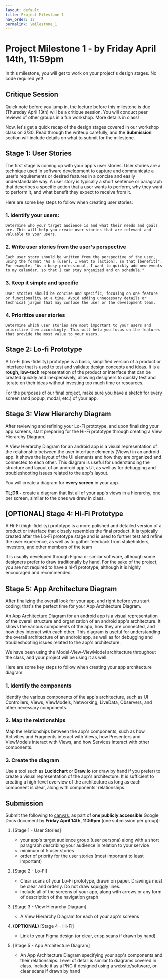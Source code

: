 ```yaml
---
layout: default
title: Project Milestone 1
nav_order: 12
permalink: \milestone_1
---
```


# **Project Milestone 1 - by Friday April 14th, 11:59pm**

In this milestone, you will get to work on your project's design stages. No code required yet!

## **Critique Session**

Quick note before you jump in, the lecture before this milestone is due (Thursday April 13th) will be a critique session. You will conduct peer reviews of other groups in a fun workshop. More details in class!

Now, let's get a quick recap of the design stages covered in our workshop class on 3/30. Read through the writeup carefully, and the **Submission** section will include details on what to submit for the milestone.

## **Stage 1: User Stories**

The first stage is coming up with your app's user stories. User stories are a technique used in software development to capture and communicate a user's requirements or desired features in a concise and easily understandable way. A user story is typically a short sentence or paragraph that describes a specific action that a user wants to perform, why they want to perform it, and what benefit they expect to receive from it. 

Here are some key steps to follow when creating user stories:

### **1. Identify your users:**

    Determine who your target audience is and what their needs and goals are. This will help you create user stories that are relevant and valuable to your users.

### **2. Write user stories from the user's perspective**
    Each user story should be written from the perspective of the user, using the format "As a [user], I want to [action], so that [benefit]". For example, "As a busy professional, I want to quickly add new events to my calendar, so that I can stay organized and on schedule."

### **3. Keep it simple and specific**
    User stories should be concise and specific, focusing on one feature or functionality at a time. Avoid adding unnecessary details or technical jargon that may confuse the user or the development team.

### **4. Prioritize user stories**
    Determine which user stories are most important to your users and prioritize them accordingly. This will help you focus on the features that provide the most value to your users.

## **Stage 2: Lo-fi Prototype**

A Lo-Fi (low-fidelity) prototype is a basic, simplified version of a product or interface that is used to test and validate design concepts and ideas. It is a **rough, low-tech** representation of the product or interface that can be created quickly and inexpensively, allowing designers to quickly test and iterate on their ideas without investing too much time or resources.

For the purposes of our final project, make sure you have a sketch for every screen (and popup, modal, etc.) of your app.


## **Stage 3: View Hierarchy Diagram**

After reviewing and refining your Lo-Fi prototype, and upon finalizing your app screens, start preparing for the Hi-Fi prototype through creating a View Hierarchy Diagram.

A View Hierarchy Diagram for an android app is a visual representation of the relationship between the user interface elements (Views) in an android app. It shows the layout of the UI elements and how they are organized and connected to each other. This diagram is useful for understanding the structure and layout of an android app's UI, as well as for debugging and troubleshooting issues related to the app's layout.

You will create a diagram for **every screen** in your app.

**TL;DR -** create a diagram that list all of your app's views in a hierarchy, one per screen, similar to the ones we drew in class.

## **[OPTIONAL] Stage 4: Hi-Fi Prototype**

A Hi-Fi (high-fidelity) prototype is a more polished and detailed version of a product or interface that closely resembles the final product. It is typically created after the Lo-Fi prototype stage and is used to further test and refine the user experience, as well as to gather feedback from stakeholders, investors, and other members of the team

It is usually developed through Figma or similar software, although some designers prefer to draw traditionally by hand. For the sake of the project, you are not required to have a hi-fi prototype, although it is highly encouraged and recommended.

## **Stage 5: App Architecture Diagram**

After finalizing the overall look for your app, and right before you start coding; that's the perfect time for your App Architecture Diagram.

An App Architecture Diagram for an android app is a visual representation of the overall structure and organization of an android app's architecture. It shows the various components of the app, how they are connected, and how they interact with each other. This diagram is useful for understanding the overall architecture of an android app, as well as for debugging and troubleshooting issues related to the app's architecture. 

We have been using the Model-View-ViewModel architecture throughout the class, and your project will be using it as well.

Here are some key steps to follow when creating your app architecture diagram:

### **1. Identify the components**
Identify the various components of the app's architecture, such as UI Controllers, Views, ViewModels, Networking, LiveData, Observers, and other necessary components.

### **2. Map the relationships**
Map the relationships between the app's components, such as how Activities and Fragments interact with Views, how Presenters and ViewModels interact with Views, and how Services interact with other components.

### **3. Create the diagram**
Use a tool such as **Lucidchart** or **Draw.io** (or draw by hand if you prefer) to create a visual representation of the app's architecture. It is sufficient to creating a high-level overview of the architecture as long as each component is clear, along with components' relationships.

## **Submission**

Submit the following to [canvas](https://canvas.upenn.edu/courses/1703225/assignments/11132272), as part of **one publicly accessible** Google Docs document by **Friday April 14th, 11:59pm** (one submission per group):
 
1. [Stage 1 - User Stories]
    * your app's target audience group (user persona) along with a short paragraph describing your audience in relation to your service
    * minimum of 5 user stories
    * order of priority for the user stories (most important to least important)

2. [Stage 2 - Lo-Fi]
    * Clear scans of your Lo-Fi prototype, drawn on paper. Drawings must be clear and orderly. Do not draw squiggly lines.
    * Include all of the screens of your app, along with arrows or any form of description of the navigation graph

3. [Stage 3 - View Hierarchy Diagram]
    * A View Hierarchy Diagram for each of your app's screens

4. **(OPTIONAL)** [Stage 4 - Hi-Fi]
    * Link to your Figma design (or clear, crisp scans if drawn by hand)

5. [Stage 5 - App Architecture Diagram]
    * An App Architecture Diagram specifying your app's components and their relationships. Level of detail is similar to diagrams covered in class. Include it as a PNG if designed using a website/software, or clear scans if drawn by hand

